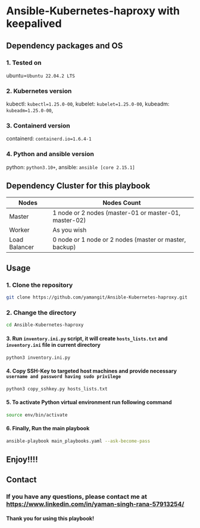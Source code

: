 # Ansible-Kubernetes-haproxy with keepalived

## Dependency packages and OS
### 1. Tested on
ubuntu=`Ubuntu 22.04.2 LTS`

### 2. Kubernetes version
kubectl: `kubectl=1.25.0-00`, 
kubelet: `kubelet=1.25.0-00`, 
kubeadm: `kubeadm=1.25.0-00`, 

### 3. Containerd version
containerd: `containerd.io=1.6.4-1`

### 4. Python and ansible version
python: `python3.10+`, 
ansible: `ansible [core 2.15.1]`

## Dependency Cluster for this playbook
|    Nodes     |                         Nodes Count                               |
|--------------|-------------------------------------------------------------------|
| Master       | 1 node  or 2 nodes (master-01 or master-01, master-02)            |
| Worker       | As you wish                                                       |
| Load Balancer| 0 node or 1 node or 2 nodes (master or master, backup)            |

## Usage

### 1. Clone the repository
```bash
git clone https://github.com/yamangit/Ansible-Kubernetes-haproxy.git
```

### 2. Change the directory
```bash
cd Ansible-Kubernetes-haproxy
```

#### 3. Run `inventory.ini.py` script, it will create `hosts_lists.txt` and `inventory.ini` file in current directory
```bash
python3 inventory.ini.py
```

#### 4. Copy SSH-Key to targeted host machines and provide necessary `username and password having sudo privilege`
```bash
python3 copy_sshkey.py hosts_lists.txt
```

#### 5. To activate Python virtual environment run following command
```bash
source env/bin/activate
```
#### 6. Finally, Run the main playbook
```bash
ansible-playbook main_playbooks.yaml --ask-become-pass
```
## Enjoy!!!!


## Contact
### If you have any questions, please contact me at https://www.linkedin.com/in/yaman-singh-rana-57913254/
#### Thank you for using this playbook!
